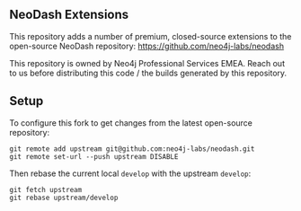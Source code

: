 ## NeoDash Extensions
This repository adds a number of premium, closed-source extensions to the open-source NeoDash repository:
https://github.com/neo4j-labs/neodash

This repository is owned by Neo4j Professional Services EMEA. 
Reach out to us before distributing this code / the builds generated by this repository.


## Setup
To configure this fork to get changes from the latest open-source repository:
```
git remote add upstream git@github.com:neo4j-labs/neodash.git
git remote set-url --push upstream DISABLE
```

Then rebase the current local `develop` with the upstream `develop`:

```
git fetch upstream
git rebase upstream/develop
```

